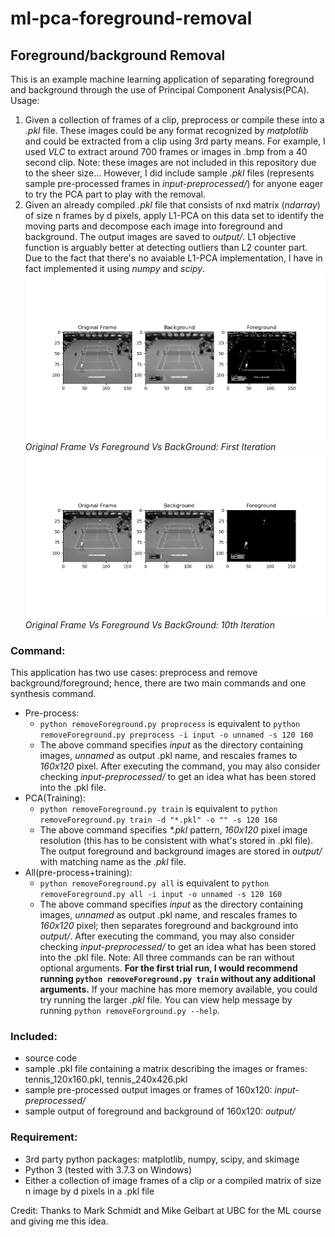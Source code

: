 # ml-pca-foreground-removal

## Foreground/background Removal

This is an example machine learning application of separating foreground and background through the use of Principal Component Analysis(PCA). <br />
Usage:
1. Given a collection of frames of a clip, preprocess or compile these into a _.pkl_ file.
These images could be any format recognized by _matplotlib_ and could be extracted from a clip using 3rd party means.
For example, I used _VLC_ to extract around 700 frames or images in .bmp from a 40 second clip.
Note: these images are not included in this repository due to the sheer size... 
However, I did include sample _.pkl_ files (represents sample pre-processed frames in _input-preprocessed/_) for anyone eager to try the PCA part to play with the removal.
1. Given an already compiled _.pkl_ file that consists of nxd matrix (_ndarray_) of size n frames by d pixels, apply L1-PCA on this data set to identify
the moving parts and decompose each image into foreground and background. The output images are saved to _output/_. 
L1 objective function is arguably better at detecting outliers than L2 counter part.
Due to the fact that there's no avaiable L1-PCA implementation, I have in fact implemented it using _numpy_ and _scipy_.
![1: Original Frame Vs Foreground Vs BackGround](example_1.png)
*Original Frame Vs Foreground Vs BackGround: First Iteration*
![2: Original Frame Vs Foreground Vs BackGround](example_2.png)
*Original Frame Vs Foreground Vs BackGround: 10th Iteration*

### Command:
This application has two use cases: preprocess and remove background/foreground; hence, there are two main commands and one synthesis command.
* Pre-process:
    * `python removeForeground.py proprocess` is equivalent to `python removeForeground.py preprocess -i input -o unnamed -s 120 160`
    * The above command specifies _input_ as the directory containing images, _unnamed_ as output .pkl name, and rescales frames to _160x120_ pixel.
        After executing the command, you may also consider checking _input-preprocessed/_ to get an idea what has been stored into the .pkl file.
* PCA(Training):
    * `python removeForeground.py train` is equivalent to `python removeForeground.py train -d "*.pkl" -o "" -s 120 160`
    * The above command specifies _*.pkl_ pattern, _160x120_ pixel image resolution (this has to be consistent with what's stored in .pkl file). The output
        foreground and background images are stored in _output/_ with matching name as the _.pkl_ file.
* All(pre-process+training):
    * `python removeForeground.py all` is equivalent to `python removeForeground.py all -i input -o unnamed -s 120 160`
    * The above command specifies _input_ as the directory containing images, _unnamed_ as output .pkl name, and rescales frames to _160x120_ pixel;
        then separates foreground and background into _output/_.
        After executing the command, you may also consider checking _input-preprocessed/_ to get an idea what has been stored into the .pkl file.
Note: All three commands can be ran without optional arguments. **For the first trial run, I would recommend running `python removeForeground.py train`
without any additional arguments.** If your machine has more memory available, you could try running the larger _.pkl_ file. You can view help message
by running `python removeForground.py --help`.

### Included:
* source code
* sample .pkl file containing a matrix describing the images or frames: tennis_120x160.pkl, tennis_240x426.pkl
* sample pre-processed output images or frames of 160x120: _input-preprocessed/_
* sample output of foreground and background of 160x120: _output/_

### Requirement:
* 3rd party python packages: matplotlib, numpy, scipy, and skimage
* Python 3 (tested with 3.7.3 on Windows)
* Either a collection of image frames of a clip or a compiled matrix of size n image by d pixels in a .pkl file

Credit: Thanks to Mark Schmidt and Mike Gelbart at UBC for the ML course and giving me this idea.
